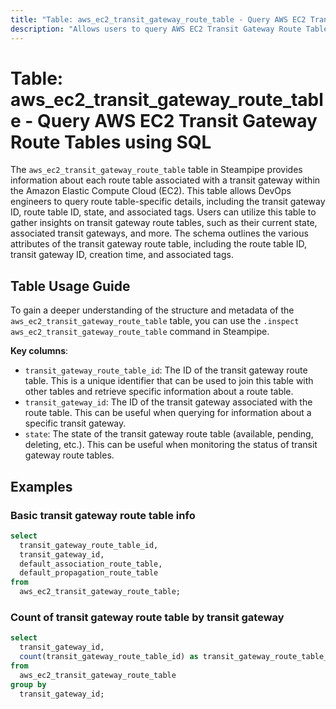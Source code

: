 ```yaml
---
title: "Table: aws_ec2_transit_gateway_route_table - Query AWS EC2 Transit Gateway Route Tables using SQL"
description: "Allows users to query AWS EC2 Transit Gateway Route Tables and retrieve detailed information about each route table, including its ID, state, transit gateway ID, and other associated metadata."
---
```


# Table: aws_ec2_transit_gateway_route_table - Query AWS EC2 Transit Gateway Route Tables using SQL

The `aws_ec2_transit_gateway_route_table` table in Steampipe provides information about each route table associated with a transit gateway within the Amazon Elastic Compute Cloud (EC2). This table allows DevOps engineers to query route table-specific details, including the transit gateway ID, route table ID, state, and associated tags. Users can utilize this table to gather insights on transit gateway route tables, such as their current state, associated transit gateways, and more. The schema outlines the various attributes of the transit gateway route table, including the route table ID, transit gateway ID, creation time, and associated tags.

## Table Usage Guide

To gain a deeper understanding of the structure and metadata of the `aws_ec2_transit_gateway_route_table` table, you can use the `.inspect aws_ec2_transit_gateway_route_table` command in Steampipe.

**Key columns**:

- `transit_gateway_route_table_id`: The ID of the transit gateway route table. This is a unique identifier that can be used to join this table with other tables and retrieve specific information about a route table.
- `transit_gateway_id`: The ID of the transit gateway associated with the route table. This can be useful when querying for information about a specific transit gateway.
- `state`: The state of the transit gateway route table (available, pending, deleting, etc.). This can be useful when monitoring the status of transit gateway route tables.


## Examples

### Basic transit gateway route table info

```sql
select
  transit_gateway_route_table_id,
  transit_gateway_id,
  default_association_route_table,
  default_propagation_route_table
from
  aws_ec2_transit_gateway_route_table;
```


### Count of transit gateway route table by transit gateway

```sql
select
  transit_gateway_id,
  count(transit_gateway_route_table_id) as transit_gateway_route_table_count
from
  aws_ec2_transit_gateway_route_table
group by
  transit_gateway_id;
```